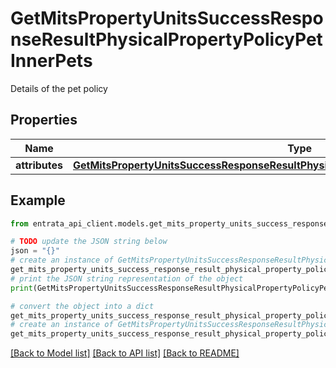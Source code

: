 # GetMitsPropertyUnitsSuccessResponseResultPhysicalPropertyPolicyPetInnerPets

Details of the pet policy

## Properties

Name | Type | Description | Notes
------------ | ------------- | ------------- | -------------
**attributes** | [**GetMitsPropertyUnitsSuccessResponseResultPhysicalPropertyPolicyPetInnerPetsAttributes**](GetMitsPropertyUnitsSuccessResponseResultPhysicalPropertyPolicyPetInnerPetsAttributes.md) |  | [optional] 

## Example

```python
from entrata_api_client.models.get_mits_property_units_success_response_result_physical_property_policy_pet_inner_pets import GetMitsPropertyUnitsSuccessResponseResultPhysicalPropertyPolicyPetInnerPets

# TODO update the JSON string below
json = "{}"
# create an instance of GetMitsPropertyUnitsSuccessResponseResultPhysicalPropertyPolicyPetInnerPets from a JSON string
get_mits_property_units_success_response_result_physical_property_policy_pet_inner_pets_instance = GetMitsPropertyUnitsSuccessResponseResultPhysicalPropertyPolicyPetInnerPets.from_json(json)
# print the JSON string representation of the object
print(GetMitsPropertyUnitsSuccessResponseResultPhysicalPropertyPolicyPetInnerPets.to_json())

# convert the object into a dict
get_mits_property_units_success_response_result_physical_property_policy_pet_inner_pets_dict = get_mits_property_units_success_response_result_physical_property_policy_pet_inner_pets_instance.to_dict()
# create an instance of GetMitsPropertyUnitsSuccessResponseResultPhysicalPropertyPolicyPetInnerPets from a dict
get_mits_property_units_success_response_result_physical_property_policy_pet_inner_pets_from_dict = GetMitsPropertyUnitsSuccessResponseResultPhysicalPropertyPolicyPetInnerPets.from_dict(get_mits_property_units_success_response_result_physical_property_policy_pet_inner_pets_dict)
```
[[Back to Model list]](../README.md#documentation-for-models) [[Back to API list]](../README.md#documentation-for-api-endpoints) [[Back to README]](../README.md)


